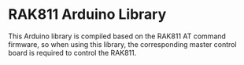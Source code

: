 # RAK811 Arduino Library
This Arduino library is compiled based on the RAK811 AT command firmware, so when using this library, the corresponding master control board is required to control the RAK811.

